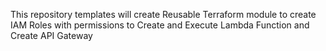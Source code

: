 This repository templates will create Reusable Terraform module to create IAM Roles with permissions to Create and Execute Lambda Function and Create API Gateway
